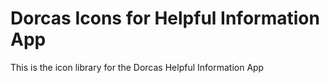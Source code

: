 # Dorcas Icons for Helpful Information App
This is the icon library for the Dorcas Helpful Information App
